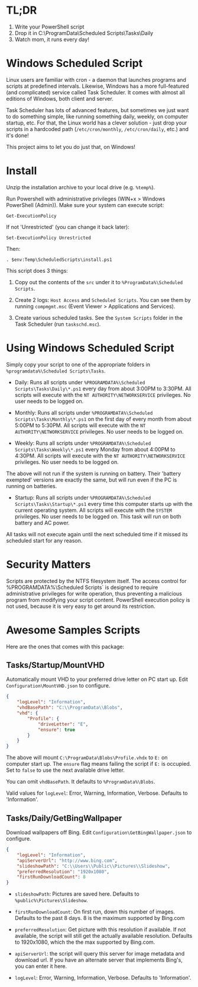 TL;DR
=====
1. Write your PowerShell script
2. Drop it in C:\ProgramData\Scheduled Scripts\Tasks\Daily
3. Watch mom, it runs every day!


Windows Scheduled Script
========================
Linux users are familiar with cron - a daemon that launches programs and scripts at predefined 
intervals. Likewise, Windows has a more full-featured (and complicated) service called Task Scheduler. It 
comes with almost all editions of Windows, both client and server.

Task Scheduler has lots of advanced features, but sometimes we just want to do something simple, 
like running something daily, weekly, on computer startup, etc. For that, the Linux world has a 
clever solution - just drop your scripts in a hardcoded path (`/etc/cron/monthly`, 
`/etc/cron/daily`, etc.) and it's done!

This project aims to let you do just that, on Windows!


Install
=======
Unzip the installation archive to your local drive (e.g. `%temp%`).

Run Powershell with administrative privileges (WIN+x > Windows PowerShell (Admin)). Make sure your 
system can execute script:

```
Get-ExecutionPolicy
```

If not 'Unrestricted' (you can change it back later):

```
Set-ExecutionPolicy Unrestricted
```

Then:

```
. $env:Temp\ScheduledScripts\install.ps1
```

This script does 3 things:

1. Copy out the contents of the `src` under it to `%ProgramData%\Scheduled Scripts`.

2. Create 2 logs: `Host Access` and `Scheduled Scripts`. You can see them by running 
`compmgmt.msc` (Event Viewer > Applications and Services).

3. Create various scheduled tasks. See the `System Scripts` folder in the Task Scheduler 
(run `taskschd.msc`).


Using Windows Scheduled Script
==============================
Simply copy your script to one of the appropriate folders in `%programdata%\Scheduled Scripts\Tasks`.

- Daily: Runs all scripts under `%PROGRAMDATA%\Scheduled Scripts\Tasks\Daily\*.ps1` every day from about 3:00PM to 3:30PM. All scripts will execute with the `NT AUTHORITY\NETWORKSERVICE` privileges. No user needs to be logged on. 

- Monthly: Runs all scripts under `%PROGRAMDATA%\Scheduled Scripts\Tasks\Monthly\*.ps1` on the first day of every month from about 5:00PM to 5:30PM. All scripts will execute with the `NT AUTHORITY\NETWORKSERVICE` privileges. No user needs to be logged on.

- Weekly: Runs all scripts under `%PROGRAMDATA%\Scheduled Scripts\Tasks\Weekly\*.ps1` every Monday from about 4:00PM to 4:30PM. All scripts will execute with the `NT AUTHORITY\NETWORKSERVICE` privileges. No user needs to be logged on.

The above will not run if the system is running on battery. Their 'battery exempted' versions are exactly the same, but will run even if the PC is running on batteries.

- Startup: Runs all scripts under `%PROGRAMDATA%\Scheduled Scripts\Tasks\Startup\*.ps1` every time this computer starts up with the current operating system. All scripts will execute with the `SYSTEM` privileges. No user needs to be logged on. This task will run on both battery and AC power.

All tasks will not execute again until the next scheduled time if it missed its scheduled start for any reason.


Security Matters
================
Scripts are protected by the NTFS filesystem itself. The access control for %PROGRAMDATA%\Scheduled Scripts` is designed to require administrative privileges for write operation, thus preventing a malicious program from modifying your script content. PowerShell execution policy is not used, because 
it is very easy to get around its restriction.


Awesome Samples Scripts
=======================
Here are the ones that comes with this package:

Tasks/Startup/MountVHD
----------------------
Automatically mount VHD to your preferred drive letter on PC start up. Edit `Configuration\MountVHD.json` to configure.

```json
{
    "logLevel": "Information",
    "vhdBasePath": "C:\\ProgramData\\Blobs",
    "vhd": {
        "Profile": {
            "driveLetter": "E",
            "ensure": true
        }
    }
}
```

The above will mount `C:\ProgramData\Blobs\Profile.vhdx` to `E:` on computer start up. The `ensure` flag 
means failing the script if `E:` is occupied. Set to `false` to use the next available drive letter.

You can omit `vhdBasePath`. It defaults to `%ProgramData%\Blobs`.

Valid values for `logLevel`: Error, Warning, Information, Verbose. Defaults to 'Information'.

Tasks/Daily/GetBingWallpaper
----------------------------
Download wallpapers off Bing. Edit `Configuration\GetBingWallpaper.json` to configure.

```json
{
    "logLevel": "Information",
    "apiServerUrl": "http://www.bing.com",
    "slideshowPath": "C:\\Users\\Public\\Pictures\\Slideshow",
    "preferredResolution": "1920x1080",
    "firstRunDownloadCount": 8
}
```

- `slideshowPath`: Pictures are saved here. Defaults to `%public%\Pictures\Slideshow`.

- `firstRunDownloadCount`: On first run, down this number of images. Defaults to the past 8 days. 8 is the maximum supported by Bing.com

- `preferredResolution`: Get picture with this resolution if available. If not available, the script will still get the actually available resolution. Defaults to 1920x1080, which the the max supported by Bing.com.

- `apiServerUrl`: the script will query this server for image metadata and download url. If you have an alternate server that implements Bing's, you can enter it here.

- `logLevel`: Error, Warning, Information, Verbose. Defaults to 'Information'.

